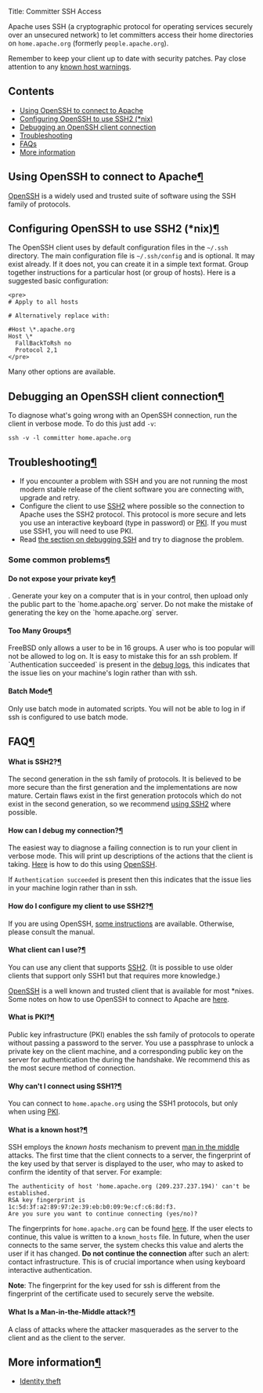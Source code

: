Title: Committer SSH Access

Apache uses SSH (a cryptographic protocol for operating services securely over an unsecured network) to let committers access their home directories on `home.apache.org` (formerly `people.apache.org`). 

Remember to keep your client up to date with security patches. Pay close attention to any <a href="#known-host">known host warnings</a>. 

## Contents ##

  - <a href="#openssh">Using OpenSSH to connect to Apache</a>
  - <a href="#openssh-ssh2">Configuring OpenSSH to use SSH2 (*nix)</a>
  - <a href="#debug-ssh">Debugging an OpenSSH client connection</a>
  - <a href="#troubleshooting">Troubleshooting</a>
  - <a href="#FAQ">FAQs</a>
  - <a href="#elsewhere">More information</a>

<h2 id="openssh">Using OpenSSH to connect to Apache<a class="headerlink" href="#openssh" title="Permanent link">&para;</a></h2>

<a href="https://www.openssh.org" target="_blank">OpenSSH</a> is a widely used and trusted suite of software using the SSH family of protocols.

<h2 id="openssh-ssh2">Configuring OpenSSH to use SSH2 (*nix)<a class="headerlink" href="#openssh-ssh2" title="Permanent link">&para;</a></h2>

The OpenSSH client uses by default configuration files in the `~/.ssh` directory. The main configuration file is `~/.ssh/config` and is optional. It may exist already. If it does not, you can create it in a simple text format. Group together instructions for a particular host (or group of hosts). Here is a suggested basic configuration:

```
<pre>
# Apply to all hosts

# Alternatively replace with: 

#Host \*.apache.org
Host \*
  FallBackToRsh no
  Protocol 2,1
</pre>
```

Many other options are available.

<h2 id="debug-ssh">Debugging an OpenSSH client connection<a class="headerlink" href="#debug-ssh" title="Permanent link">&para;</a></h2>

To diagnose what's going wrong with an OpenSSH connection, run the client in verbose mode. To do this just add `-v`:

```
ssh -v -l committer home.apache.org
```

<h2 id="troubleshooting">Troubleshooting<a class="headerlink" href="#troubleshooting" title="Permanent link">&para;</a></h2>

  - If you encounter a problem with SSH and you are not running the most modern stable release of the client software you are connecting with, upgrade and retry.
  - Configure the client to use <a href="#ssh2-configuration"> SSH2</a> where possible so the connection to Apache uses the SSH2 protocol. This protocol is more secure and lets you use an interactive keyboard (type in password) or <a href="#pki">PKI</a>. If you must use SSH1, you will need to use PKI.
  - Read <a href="#ssh-debug">the section on debugging SSH</a> and try to diagnose the problem.

<h3 id="common-problems">Some common problems<a class="headerlink" href="#common-problems" title="Permanent link">&para;</a></h3>

<h4 id="exposed">Do not expose your private key<a class="headerlink" href="#exposed" title="Permanent link">&para;</a></h4>. Generate your key on a computer that is in your control, then upload only the public part to the `home.apache.org` server. Do not make the mistake of generating the key on the `home.apache.org` server.</p>

<h4 id="too-many-groups">Too Many Groups<a class="headerlink" href="#too-many-groups" title="Permanent link">&para;</a></h4>
FreeBSD only allows a user to be in 16 groups. A user who is too popular will not be allowed to log on. It is easy to mistake this for an ssh problem. If `Authentication succeeded` is present in the <a href="#ssh-debug">debug logs</a>, this indicates that the issue lies on your machine's login rather than with ssh.

<h4 id="batch-mode">Batch Mode<a class="headerlink" href="#batch-mode" title="Permanent link">&para;</a></h4>

Only use batch mode in automated scripts. You will not be able to log in if ssh is configured to use batch mode.

<h2 id="FAQ">FAQ<a class="headerlink" href="#FAQ" title="Permanent link">&para;</a></h2>

<h4 id="ssh2">What is SSH2?<a class="headerlink" href="#ssh2" title="Permanent link">&para;</a></h4>

The second generation in the ssh family of protocols. It is believed to be more secure than the first generation and the implementations are now mature. Certain flaws exist in the first generation protocols which do not exist in the second generation, so we recommend <a href="#ssh2-configuration">using SSH2</a> where possible.

<h4 id="ssh-debug">How can I debug my connection?<a class="headerlink" href="#ssh-debug" title="Permanent link">&para;</a></h4>

The easiest way to diagnose a failing connection is to run your client in verbose mode. This will print up descriptions of the actions that the client is taking. <a href="#debug-ssh">Here</a> is how to do this using <a href="https://www.openssh.org" target="_blank">OpenSSH</a>.

If <code>Authentication succeeded</code> is present then this indicates that the issue
lies in your machine login rather than in ssh.

<h4 id="ssh2-configuration">How do I configure my client to use SSH2?<a class="headerlink" href="#ssh2-configuration" title="Permanent link">&para;</a></h4>

If you are using OpenSSH, <a href="#openssh-ssh2">some instructions</a> are available. Otherwise, please consult the manual.

<h4 id="what-client">What client can I use?<a class="headerlink" href="#what-client" title="Permanent link">&para;</a></h4>

You can use any client that supports <a href="#ssh2">SSH2</a>. (It is possible to use older
clients that support only SSH1 but that requires more knowledge.)

<a href="http://www.openssh.org">OpenSSH</a> is a well known and trusted client that
is available for most *nixes. Some notes on how to use OpenSSH to connect
to Apache are <a href="#openssh">here</a>.

<h4 id="pki">What is PKI?<a class="headerlink" href="#pki" title="Permanent link">&para;</a></h4>

Public key infrastructure (PKI) enables the ssh family of protocols to operate without passing a password to the server. You use a passphrase to unlock a private key on the client machine, and a corresponding public key on the server for authentication the during the handshake. We recommend this as the most secure method of connection.

<h4 id="no-connection">Why can't I connect using SSH1?<a class="headerlink" href="#no-connection" title="Permanent link">&para;</a></h4>

You can connect to `home.apache.org` using the SSH1 protocols, but only when using <a href="#pki">PKI</a>.

<h4 id="known-host">What is a known host?<a class="headerlink" href="#known-host" title="Permanent link">&para;</a></h4>

SSH employs the <em>known hosts</em> mechanism to prevent <a href="#middle-man-attacks">man in the
middle</a> attacks. The first time that the client connects to a server, the fingerprint of the key used by that server is
displayed to the user, who may to asked to confirm the identity of that server. For example:

```
The authenticity of host 'home.apache.org (209.237.237.194)' can't be established.
RSA key fingerprint is 1c:5d:3f:a2:89:97:2e:39:eb:b0:09:9e:cf:c6:8d:f3.
Are you sure you want to continue connecting (yes/no)? 
```

The fingerprints for <code>home.apache.org</code> can be found
<a href="/new-committers-guide.html#identity-theft">here</a>. If the user elects to continue,
this value is written to a `known_hosts` file. In future, when the user connects to the same server, the system checks this value and alerts the user if it has changed. **Do not continue the connection** after such an alert: contact infrastructure. This is of crucial importance when using keyboard interactive authentication.

**Note**: The fingerprint for the key used for ssh is different from the fingerprint of the certificate used to securely serve the
website.

<h4 id="middle-man-attacks">What Is a Man-in-the-Middle attack?<a class="headerlink" href="#middle-man-attacks" title="Permanent link">&para;</a></h4>

A class of attacks where the attacker masquerades as the server to the client and as the client to the server.

<h2 id="elsewhere">More information<a class="headerlink" href="#elsewhere" title="Permanent link">&para;</a></h2>

  - <a href="/new-committers-guide.html#identity-theft" target="_blank">Identity theft</a>
